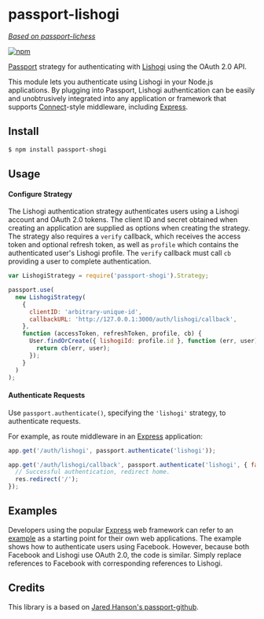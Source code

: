 # passport-lishogi

[*Based on passport-lichess*](https://github.com/ornicar/passport-lichess)

[![npm](https://img.shields.io/npm/v/passport-shogi)](https://www.npmjs.com/package/passport-shogi)

[Passport](http://passportjs.org/) strategy for authenticating with [Lishogi](https://lishogi.org)
using the OAuth 2.0 API.

This module lets you authenticate using Lishogi in your Node.js applications.
By plugging into Passport, Lishogi authentication can be easily and
unobtrusively integrated into any application or framework that supports
[Connect](http://www.senchalabs.org/connect/)-style middleware, including
[Express](http://expressjs.com/).

## Install

```bash
$ npm install passport-shogi
```

## Usage

#### Configure Strategy

The Lishogi authentication strategy authenticates users using a Lishogi account
and OAuth 2.0 tokens. The client ID and secret obtained when creating an
application are supplied as options when creating the strategy. The strategy
also requires a `verify` callback, which receives the access token and optional
refresh token, as well as `profile` which contains the authenticated user's
Lishogi profile. The `verify` callback must call `cb` providing a user to
complete authentication.

```js
var LishogiStrategy = require('passport-shogi').Strategy;

passport.use(
  new LishogiStrategy(
    {
      clientID: 'arbitrary-unique-id',
      callbackURL: 'http://127.0.0.1:3000/auth/lishogi/callback',
    },
    function (accessToken, refreshToken, profile, cb) {
      User.findOrCreate({ lishogiId: profile.id }, function (err, user) {
        return cb(err, user);
      });
    }
  )
);
```

#### Authenticate Requests

Use `passport.authenticate()`, specifying the `'lishogi'` strategy, to
authenticate requests.

For example, as route middleware in an [Express](http://expressjs.com/)
application:

```js
app.get('/auth/lishogi', passport.authenticate('lishogi'));

app.get('/auth/lishogi/callback', passport.authenticate('lishogi', { failureRedirect: '/login' }), function (req, res) {
  // Successful authentication, redirect home.
  res.redirect('/');
});
```

## Examples

Developers using the popular [Express](http://expressjs.com/) web framework can
refer to an [example](https://github.com/passport/express-4.x-facebook-example)
as a starting point for their own web applications. The example shows how to
authenticate users using Facebook. However, because both Facebook and Lishogi
use OAuth 2.0, the code is similar. Simply replace references to Facebook with
corresponding references to Lishogi.

## Credits

This library is a based on [Jared Hanson's passport-github](https://github.com/jaredhanson/passport-github).